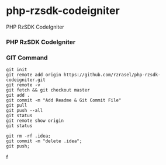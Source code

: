 # php-rzsdk-codeigniter
PHP RzSDK CodeIgniter

### PHP RzSDK CodeIgniter

### GIT Command
```git_command
git init
git remote add origin https://github.com/rzrasel/php-rzsdk-codeigniter.git
git remote -v
git fetch && git checkout master
git add .
git commit -m "Add Readme & Git Commit File"
git pull
git push --all
git status
git remote show origin
git status

git rm -rf .idea;
git commit -m "delete .idea";
git push;
```
f